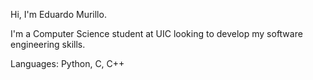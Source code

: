 Hi, I'm Eduardo Murillo. 

I'm a Computer Science student at UIC looking to develop my software engineering skills. 

Languages: Python, C, C++

<!---
edmuri/edmuri is a ✨ special ✨ repository because its `README.md` (this file) appears on your GitHub profile.
You can click the Preview link to take a look at your changes.
--->
